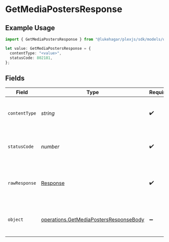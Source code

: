 # GetMediaPostersResponse

## Example Usage

```typescript
import { GetMediaPostersResponse } from "@lukehagar/plexjs/sdk/models/operations";

let value: GetMediaPostersResponse = {
  contentType: "<value>",
  statusCode: 802181,
};
```

## Fields

| Field                                                                                                   | Type                                                                                                    | Required                                                                                                | Description                                                                                             |
| ------------------------------------------------------------------------------------------------------- | ------------------------------------------------------------------------------------------------------- | ------------------------------------------------------------------------------------------------------- | ------------------------------------------------------------------------------------------------------- |
| `contentType`                                                                                           | *string*                                                                                                | :heavy_check_mark:                                                                                      | HTTP response content type for this operation                                                           |
| `statusCode`                                                                                            | *number*                                                                                                | :heavy_check_mark:                                                                                      | HTTP response status code for this operation                                                            |
| `rawResponse`                                                                                           | [Response](https://developer.mozilla.org/en-US/docs/Web/API/Response)                                   | :heavy_check_mark:                                                                                      | Raw HTTP response; suitable for custom response parsing                                                 |
| `object`                                                                                                | [operations.GetMediaPostersResponseBody](../../../sdk/models/operations/getmediapostersresponsebody.md) | :heavy_minus_sign:                                                                                      | The available posters for the library item.                                                             |